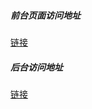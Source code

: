 ##### 前台页面访问地址
[链接](https://gridsome-dome.vercel.app/)

##### 后台访问地址
[链接](https://117.50.64.225:1337admin)


